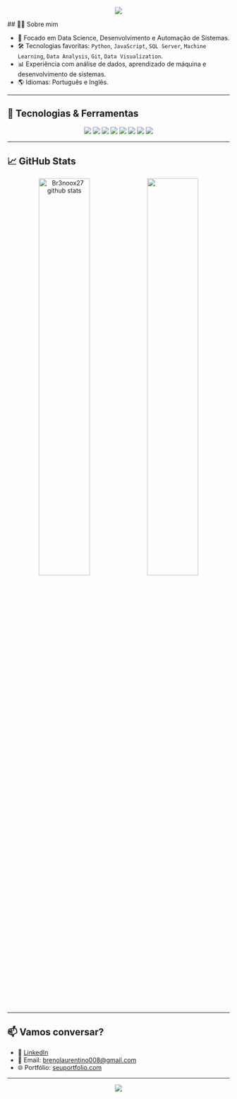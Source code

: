 <!-- Banner com Saudação -->
<p align="center">
  <img src="https://capsule-render.vercel.app/api?type=waving&color=860007&height=180&section=header&text=Olá!%20Eu%20sou%20o%20Breno%20👋&fontSize=30&fontColor=ffff" />
</p>
<!-- Apresentação -->
## 👨‍💻 Sobre mim

- 🎯 Focado em Data Science, Desenvolvimento e Automação de Sistemas.
- 🛠️ Tecnologias favoritas: `Python`, `JavaScript`, `SQL Server`, `Machine Learning`, `Data Analysis`, `Git`, `Data Visualization`.
- 📊 Experiência com análise de dados, aprendizado de máquina e desenvolvimento de sistemas.
- 🌎 Idiomas: Português e Inglês.

---

## 🚀 Tecnologias & Ferramentas

<p align="center">
  <img src="https://img.shields.io/badge/-Python-3776AB?style=flat-square&logo=python&logoColor=white" />
  <img src="https://img.shields.io/badge/-JavaScript-black?style=flat-square&logo=javascript" />
  <img src="https://img.shields.io/badge/-SQL%20Server-CC2927?style=flat-square&logo=microsoft-sql-server&logoColor=white" />
  <img src="https://img.shields.io/badge/-Machine%20Learning-FFD700?style=flat-square&logo=tensorflow&logoColor=white" />
  <img src="https://img.shields.io/badge/-Git-F05032?style=flat-square&logo=git&logoColor=white" />
  <img src="https://img.shields.io/badge/-Data%20Science-00BFFF?style=flat-square&logo=python&logoColor=white" />
  <img src="https://img.shields.io/badge/-Data%20Visualization-32CD32?style=flat-square&logo=tableau&logoColor=white" />
  <img src="https://img.shields.io/badge/-Node.js-339933?style=flat-square&logo=node.js&logoColor=white" />
</p>

---

## 📈 GitHub Stats

<p align="center">
  <img width="48%" src="https://github-readme-stats.vercel.app/api?username=Br3noox27&show_icons=true&count_private=true&hide_border=true&title_color=00b4d8&icon_color=00b4d8&text_color=c9d1d9&bg_color=0d1117" alt="Br3noox27 github stats" />
  <img width="48%" src="https://github-readme-stats.vercel.app/api/top-langs/?username=Br3noox27&layout=compact&hide_border=true&title_color=00b4d8&text_color=FFFFFF&bg_color=0d1117" />
</p>

---

## 📫 Vamos conversar?

- 💼 [LinkedIn](https://www.linkedin.com/in/breno-laurentino/)
- 📧 Email: brenolaurentino008@gmail.com
- 🌐 Portfólio: [seuportfolio.com](https://github.com/Br3noox27)

---

<p align="center">
  <img src="https://capsule-render.vercel.app/api?type=waving&color=860007&height=120&section=footer"/>
</p>

